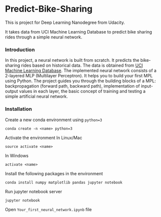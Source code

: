 # Predict-Bike-Sharing
This is project for Deep Learning Nanodegree from Udacity.

It takes data from UCI Machine Learning Database to predict bike sharing rides through a simple neural network.

### Introduction
In this project, a neural network is built from scratch. It predicts the bike-sharing rides based on historical data. The data is obtained from [UCI Machine Learning Database](https://archive.ics.uci.edu/ml/datasets/Bike+Sharing+Dataset).
The implemented neural network consists of a 2-layered MLP (Multilayer Perceptron). 
It helps you to build your first MPL using Python. The project guides you through the building blocks of a MPL: backpropagation (forward path, backward path), implementation of input-output values in each layer, the basic concept of training and testing a simple artificial neural network.
### Installation
Create a new conda environment using `python=3` 
```
conda create -n <name> python=3 
```
Activate the environment
In Linux/Mac
```
source activate <name>
```
In Windows 
```
activate <name>
```
Install the following packages in the environment
```
conda install numpy matplotlib pandas jupyter notebook
```
Run jupyter notebook server 
```
jupyter notebook
```
Open `Your_first_neural_network.ipynb` file
